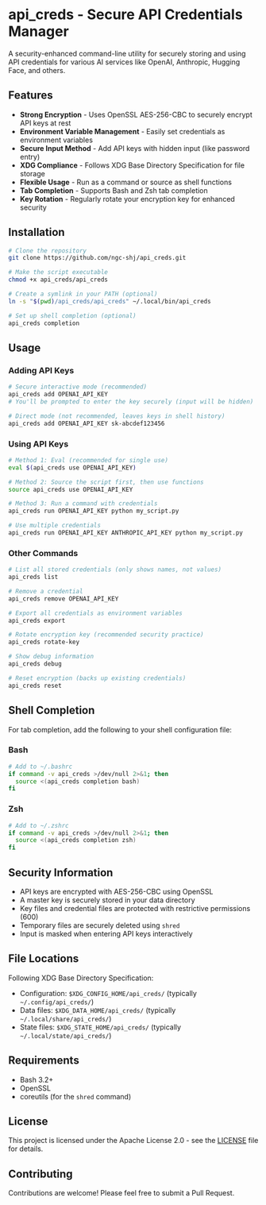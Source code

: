 # api_creds - Secure API Credentials Manager

A security-enhanced command-line utility for securely storing and using API credentials for various AI services like OpenAI, Anthropic, Hugging Face, and others.

## Features

- **Strong Encryption** - Uses OpenSSL AES-256-CBC to securely encrypt API keys at rest
- **Environment Variable Management** - Easily set credentials as environment variables
- **Secure Input Method** - Add API keys with hidden input (like password entry)
- **XDG Compliance** - Follows XDG Base Directory Specification for file storage
- **Flexible Usage** - Run as a command or source as shell functions
- **Tab Completion** - Supports Bash and Zsh tab completion
- **Key Rotation** - Regularly rotate your encryption key for enhanced security

## Installation

```bash
# Clone the repository
git clone https://github.com/ngc-shj/api_creds.git

# Make the script executable
chmod +x api_creds/api_creds

# Create a symlink in your PATH (optional)
ln -s "$(pwd)/api_creds/api_creds" ~/.local/bin/api_creds

# Set up shell completion (optional)
api_creds completion
```

## Usage

### Adding API Keys

```bash
# Secure interactive mode (recommended)
api_creds add OPENAI_API_KEY
# You'll be prompted to enter the key securely (input will be hidden)

# Direct mode (not recommended, leaves keys in shell history)
api_creds add OPENAI_API_KEY sk-abcdef123456
```

### Using API Keys

```bash
# Method 1: Eval (recommended for single use)
eval $(api_creds use OPENAI_API_KEY)

# Method 2: Source the script first, then use functions
source api_creds use OPENAI_API_KEY

# Method 3: Run a command with credentials
api_creds run OPENAI_API_KEY python my_script.py

# Use multiple credentials
api_creds run OPENAI_API_KEY ANTHROPIC_API_KEY python my_script.py
```

### Other Commands

```bash
# List all stored credentials (only shows names, not values)
api_creds list

# Remove a credential
api_creds remove OPENAI_API_KEY

# Export all credentials as environment variables
api_creds export

# Rotate encryption key (recommended security practice)
api_creds rotate-key

# Show debug information
api_creds debug

# Reset encryption (backs up existing credentials)
api_creds reset
```

## Shell Completion

For tab completion, add the following to your shell configuration file:

### Bash
```bash
# Add to ~/.bashrc
if command -v api_creds >/dev/null 2>&1; then
  source <(api_creds completion bash)
fi
```

### Zsh
```zsh
# Add to ~/.zshrc
if command -v api_creds >/dev/null 2>&1; then
  source <(api_creds completion zsh)
fi
```

## Security Information

- API keys are encrypted with AES-256-CBC using OpenSSL
- A master key is securely stored in your data directory
- Key files and credential files are protected with restrictive permissions (600)
- Temporary files are securely deleted using `shred`
- Input is masked when entering API keys interactively

## File Locations

Following XDG Base Directory Specification:

- Configuration: `$XDG_CONFIG_HOME/api_creds/` (typically `~/.config/api_creds/`)
- Data files: `$XDG_DATA_HOME/api_creds/` (typically `~/.local/share/api_creds/`)
- State files: `$XDG_STATE_HOME/api_creds/` (typically `~/.local/state/api_creds/`)

## Requirements

- Bash 3.2+
- OpenSSL
- coreutils (for the `shred` command)

## License

This project is licensed under the Apache License 2.0 - see the [LICENSE](LICENSE) file for details.

## Contributing

Contributions are welcome! Please feel free to submit a Pull Request.
